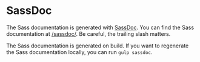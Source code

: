 # SassDoc

The Sass documentation is generated with [SassDoc](http://sassdoc.com). You can find the Sass documentation at [/sassdoc/](/sassdoc/). Be careful, the trailing slash matters.

The Sass documentation is generated on build. If you want to regenerate the Sass documentation locally, you can run `gulp sassdoc`. 
